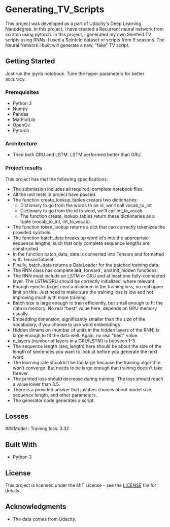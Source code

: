 # Generating_TV_Scripts

This project was developed as a part of Udacity's Deep Learning Nanodegree. In this project, i have created a Recurrent neural network from scratch using pytorch. In this project, i generated my own Seinfeld TV scripts using RNNs. I used a Seinfeld dataset of scripts from 9 seasons. The Neural Network i built will generate a new, "fake" TV script.

## Getting Started

Just run the ipynb notebook. Tune the hyper parameters for better accuracy.

### Prerequisites

* Python 3
* Numpy
* Pandas
* MatPlotLib
* OpenCv
* Pytorch 

### Architecture

* Tried both GRU and LSTM. LSTM performed better than GRU.

### Project results

This project has met the following specifications:
* The submission includes all required, complete notebook files.
* All the unit tests in project have passed.
* The function create_lookup_tables creates two dictionaries:
   - Dictionary to go from the words to an id, we'll call vocab_to_int
   - Dictionary to go from the id to word, we'll call int_to_vocab
   - The function create_lookup_tables return these dictionaries as a tuple (vocab_to_int, int_to_vocab).
* The function token_lookup returns a dict that can correctly tokenizes the provided symbols.
* The function batch_data breaks up word id's into the appropriate sequence lengths, such that only complete sequence lengths are constructed.
* In the function batch_data, data is converted into Tensors and formatted with TensorDataset.
* Finally, batch_data returns a DataLoader for the batched training data.
* The RNN class has complete __init__, forward , and init_hidden functions.
* The RNN must include an LSTM or GRU and at least one fully-connected layer. The LSTM/GRU should be correctly initialized, where         relevant.
* Enough epochs to get near a minimum in the training loss, no real upper limit on this. Just need to make sure the training loss is low   and not improving much with more training.
* Batch size is large enough to train efficiently, but small enough to fit the data in memory. No real “best” value here, depends on GPU   memory usually.
* Embedding dimension, significantly smaller than the size of the vocabulary, if you choose to use word embeddings
* Hidden dimension (number of units in the hidden layers of the RNN) is large enough to fit the data well. Again, no real “best” value.
* n_layers (number of layers in a GRU/LSTM) is between 1-3.
* The sequence length (seq_length) here should be about the size of the length of sentences you want to look at before you generate the   next word.
* The learning rate shouldn’t be too large because the training algorithm won’t converge. But needs to be large enough that training       doesn’t take forever.
* The printed loss should decrease during training. The loss should reach a value lower than 3.5.
* There is a provided answer that justifies choices about model size, sequence length, and other parameters.
* The generator code generates a script.

## Losses

###Model :
Training loss: 3.32

## Built With

* Python 3

## License

This project is licensed under the MIT License - see the [LICENSE](LICENSE) file for details

## Acknowledgments

* The data comes from Udacity.
